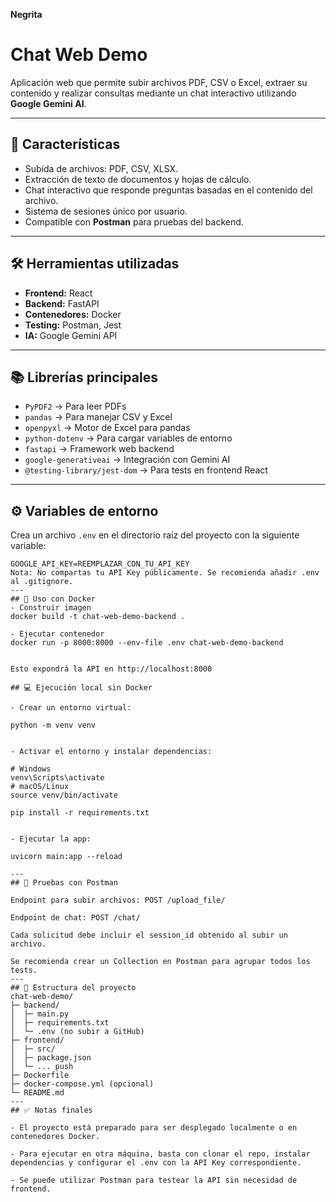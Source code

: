 **Negrita** 
# Chat Web Demo

Aplicación web que permite subir archivos PDF, CSV o Excel, extraer su contenido y realizar consultas mediante un chat interactivo utilizando **Google Gemini AI**.

---

## 🚀 Características

- Subida de archivos: PDF, CSV, XLSX.  
- Extracción de texto de documentos y hojas de cálculo.  
- Chat interactivo que responde preguntas basadas en el contenido del archivo.  
- Sistema de sesiones único por usuario.  
- Compatible con **Postman** para pruebas del backend.  

---

## 🛠 Herramientas utilizadas

- **Frontend:** React  
- **Backend:** FastAPI  
- **Contenedores:** Docker  
- **Testing:** Postman, Jest  
- **IA:** Google Gemini API  

---

## 📚 Librerías principales

- `PyPDF2` → Para leer PDFs  
- `pandas` → Para manejar CSV y Excel  
- `openpyxl` → Motor de Excel para pandas  
- `python-dotenv` → Para cargar variables de entorno  
- `fastapi` → Framework web backend  
- `google-generativeai` → Integración con Gemini AI  
- `@testing-library/jest-dom` → Para tests en frontend React  

---

## ⚙️ Variables de entorno

Crea un archivo `.env` en el directorio raíz del proyecto con la siguiente variable:

```env
GOOGLE_API_KEY=REEMPLAZAR_CON_TU_API_KEY
Nota: No compartas tu API Key públicamente. Se recomienda añadir .env al .gitignore.
---
## 🐳 Uso con Docker
- Construir imagen
docker build -t chat-web-demo-backend .

- Ejecutar contenedor
docker run -p 8000:8000 --env-file .env chat-web-demo-backend


Esto expondrá la API en http://localhost:8000

## 💻 Ejecución local sin Docker

- Crear un entorno virtual:

python -m venv venv


- Activar el entorno y instalar dependencias:

# Windows
venv\Scripts\activate
# macOS/Linux
source venv/bin/activate

pip install -r requirements.txt


- Ejecutar la app:

uvicorn main:app --reload

---
## 🧪 Pruebas con Postman

Endpoint para subir archivos: POST /upload_file/

Endpoint de chat: POST /chat/

Cada solicitud debe incluir el session_id obtenido al subir un archivo.

Se recomienda crear un Collection en Postman para agrupar todos los tests.
---
## 📂 Estructura del proyecto
chat-web-demo/
├─ backend/
│  ├─ main.py
│  ├─ requirements.txt
│  └─ .env (no subir a GitHub)
├─ frontend/
│  ├─ src/
│  ├─ package.json
│  └─ ... push
├─ Dockerfile
├─ docker-compose.yml (opcional)
└─ README.md
---
## ✅ Notas finales

- El proyecto está preparado para ser desplegado localmente o en contenedores Docker.

- Para ejecutar en otra máquina, basta con clonar el repo, instalar dependencias y configurar el .env con la API Key correspondiente.

- Se puede utilizar Postman para testear la API sin necesidad de frontend.